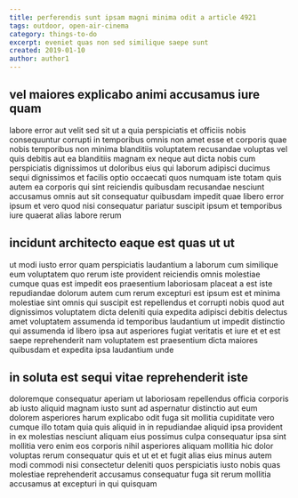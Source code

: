 ```yaml
---
title: perferendis sunt ipsam magni minima odit a article 4921
tags: outdoor, open-air-cinema
category: things-to-do
excerpt: eveniet quas non sed similique saepe sunt
created: 2019-01-10
author: author1
---
```


## vel maiores explicabo animi accusamus iure quam

labore error aut velit sed sit ut a quia perspiciatis et officiis nobis consequuntur corrupti in temporibus omnis non amet esse et corporis quae nobis temporibus non minima blanditiis voluptatem recusandae voluptas vel quis debitis aut ea blanditiis magnam ex neque aut dicta nobis cum perspiciatis dignissimos ut doloribus eius qui laborum adipisci ducimus sequi dignissimos et facilis optio occaecati quos numquam iste totam quis autem ea corporis qui sint reiciendis quibusdam recusandae nesciunt accusamus omnis aut sit consequatur quibusdam impedit quae libero error ipsum et vero quod nisi consequatur pariatur suscipit ipsum et temporibus iure quaerat alias labore rerum

## incidunt architecto eaque est quas ut ut

ut modi iusto error quam perspiciatis laudantium a laborum cum similique eum voluptatem quo rerum iste provident reiciendis omnis molestiae cumque quas est impedit eos praesentium laboriosam placeat a est iste repudiandae dolorum autem cum rerum excepturi est ipsum est et minima molestiae sint omnis qui suscipit est repellendus et corrupti nobis quod aut dignissimos voluptatem dicta deleniti quia expedita adipisci debitis delectus amet voluptatem assumenda id temporibus laudantium ut impedit distinctio qui assumenda id libero ipsa aut asperiores fugiat veritatis et iure et et est saepe reprehenderit nam voluptatem est praesentium dicta maiores quibusdam et expedita ipsa laudantium unde

## in soluta est sequi vitae reprehenderit iste

doloremque consequatur aperiam ut laboriosam repellendus officia corporis ab iusto aliquid magnam iusto sunt ad aspernatur distinctio aut eum dolorem asperiores harum explicabo odit fuga sit mollitia cupiditate vero cumque illo totam quia quis aliquid in in repudiandae aliquid ipsa provident in ex molestias nesciunt aliquam eius possimus culpa consequatur ipsa sint mollitia vero enim eos corporis nihil asperiores aliquam mollitia hic dolor voluptas rerum consequatur quis et ut et et fugit alias eius minus autem modi commodi nisi consectetur deleniti quos perspiciatis iusto nobis quas molestiae reprehenderit accusamus consequatur fuga sit rerum mollitia accusamus at excepturi in qui quisquam
